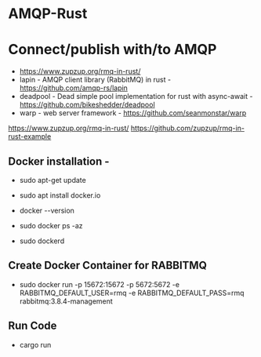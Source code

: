 # AMQP-Rust

# Connect/publish with/to AMQP
- https://www.zupzup.org/rmq-in-rust/
- lapin - AMQP client library (RabbitMQ) in rust - https://github.com/amqp-rs/lapin
- deadpool - Dead simple pool implementation for rust with async-await - https://github.com/bikeshedder/deadpool
- warp - web server framework - https://github.com/seanmonstar/warp


https://www.zupzup.org/rmq-in-rust/
https://github.com/zupzup/rmq-in-rust-example


## Docker installation - 

- sudo apt-get update
- sudo apt install docker.io
- docker --version
- sudo docker ps -az

- sudo dockerd

## Create Docker Container for RABBITMQ
- sudo docker run -p 15672:15672 -p 5672:5672 -e RABBITMQ_DEFAULT_USER=rmq -e RABBITMQ_DEFAULT_PASS=rmq  rabbitmq:3.8.4-management

## Run Code
- cargo run
